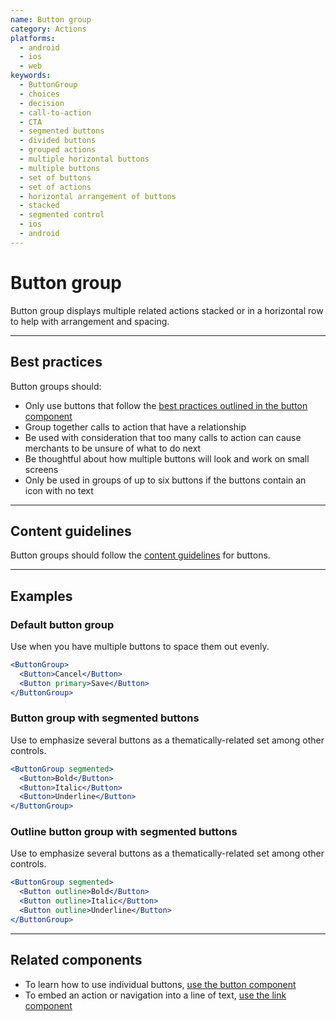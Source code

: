 ```yaml
---
name: Button group
category: Actions
platforms:
  - android
  - ios
  - web
keywords:
  - ButtonGroup
  - choices
  - decision
  - call-to-action
  - CTA
  - segmented buttons
  - divided buttons
  - grouped actions
  - multiple horizontal buttons
  - multiple buttons
  - set of buttons
  - set of actions
  - horizontal arrangement of buttons
  - stacked
  - segmented control
  - ios
  - android
---
```


# Button group

Button group displays multiple related actions stacked or in a horizontal row to help with arrangement and spacing.

---

## Best practices

Button groups should:

- Only use buttons that follow the
  [best practices outlined in the button component](https://polaris.shopify.com/components/button#best-practices)
- Group together calls to action that have a relationship
- Be used with consideration that too many calls to action can cause merchants
  to be unsure of what to do next
- Be thoughtful about how multiple buttons will look and work on small screens
- Only be used in groups of up to six buttons if the buttons contain an icon
  with no text

---

## Content guidelines

Button groups should follow the [content guidelines](https://polaris.shopify.com/content/actionable-language#section-buttons) for buttons.

---

## Examples

### Default button group

Use when you have multiple buttons to space them out evenly.

```jsx
<ButtonGroup>
  <Button>Cancel</Button>
  <Button primary>Save</Button>
</ButtonGroup>
```

### Button group with segmented buttons

Use to emphasize several buttons as a thematically-related set among other controls.

```jsx
<ButtonGroup segmented>
  <Button>Bold</Button>
  <Button>Italic</Button>
  <Button>Underline</Button>
</ButtonGroup>
```

### Outline button group with segmented buttons

Use to emphasize several buttons as a thematically-related set among other controls.

```jsx
<ButtonGroup segmented>
  <Button outline>Bold</Button>
  <Button outline>Italic</Button>
  <Button outline>Underline</Button>
</ButtonGroup>
```

---

## Related components

- To learn how to use individual buttons, [use the button component](https://polaris.shopify.com/components/button)
- To embed an action or navigation into a line of text, [use the link component](https://polaris.shopify.com/components/link)
